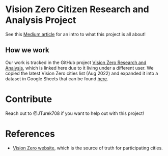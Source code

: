 # Vision Zero Citizen Research and Analysis Project
See this [Medium article](https://jackturek.medium.com/vision-zero-is-a-great-idea-can-it-work-in-the-us-part-1-6075ef45914d) for an intro to what this project is all about!

## How we work
Our work is tracked in the GitHub project [Vision Zero Research and Analysis](https://github.com/users/txmx13/projects/3/views/1), which is linked here due to it living under a different user. We copied the latest Vision Zero cities list (Aug 2022) and expanded it into a dataset in Google Sheets that can be found [here](https://docs.google.com/spreadsheets/d/1_NtzL4gpi_JaPgO0PwGO87RV7Ex_6HZw7PwTuMMzp9c/edit#gid=0).

# Contribute 
Reach out to @JTurek708 if you want to help out with this project!

# References 
- [Vision Zero website](https://visionzeronetwork.org/resources/vision-zero-communities/), which is the source of truth for participating cities.
